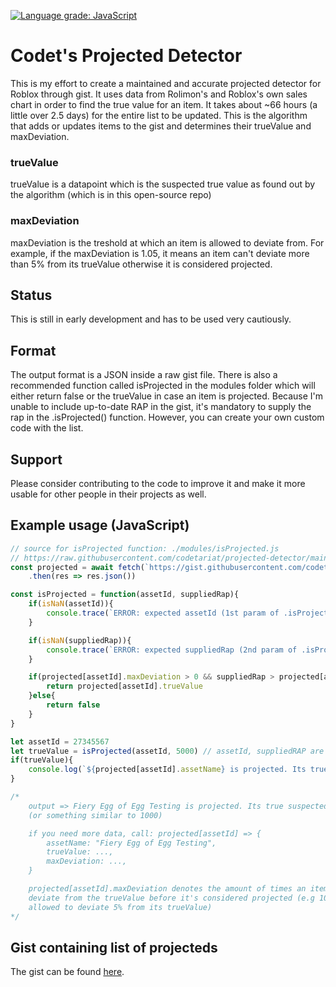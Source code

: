[![Language grade: JavaScript](https://img.shields.io/lgtm/grade/javascript/g/codetariat/projected-detector.svg?logo=lgtm&logoWidth=18)](https://lgtm.com/projects/g/codetariat/projected-detector/context:javascript)

# Codet's Projected Detector

This is my effort to create a maintained and accurate projected detector for Roblox through gist. It uses data from Rolimon's and Roblox's own sales chart in order to find the true value for an item. It takes about ~66 hours (a little over 2.5 days) for the entire list to be updated. This is the algorithm that adds or updates items to the gist and determines their trueValue and maxDeviation.

### trueValue

trueValue is a datapoint which is the suspected true value as found out by the algorithm (which is in this open-source repo)

### maxDeviation

maxDeviation is the treshold at which an item is allowed to deviate from. For example, if the maxDeviation is 1.05, it means an item can't deviate more than 5% from its trueValue otherwise it is considered projected.

## Status

This is still in early development and has to be used very cautiously.

## Format

The output format is a JSON inside a raw gist file. There is also a recommended function called isProjected in the modules folder which will either return false or the trueValue in case an item is projected. Because I'm unable to include up-to-date RAP in the gist, it's mandatory to supply the rap in the .isProjected() function. However, you can create your own custom code with the list.

## Support

Please consider contributing to the code to improve it and make it more usable for other people in their projects as well.

## Example usage (JavaScript)

```javascript
// source for isProjected function: ./modules/isProjected.js
// https://raw.githubusercontent.com/codetariat/projected-detector/main/modules/isProjected.js
const projected = await fetch(`https://gist.githubusercontent.com/codetariat/929307be574de178428d8e3d6710c382/raw`)
    .then(res => res.json())

const isProjected = function(assetId, suppliedRap){
    if(isNaN(assetId)){
        console.trace(`ERROR: expected assetId (1st param of .isProjected) to be a number, got ${assetId}.`)
    }

    if(isNaN(suppliedRap)){
        console.trace(`ERROR: expected suppliedRap (2nd param of .isProjected) to be a number, got ${suppliedRap}. suppliedRap is mandatory`)
    }

    if(projected[assetId].maxDeviation > 0 && suppliedRap > projected[assetId].trueValue * projected[assetId].maxDeviation){
        return projected[assetId].trueValue
    }else{
        return false
    }
}

let assetId = 27345567
let trueValue = isProjected(assetId, 5000) // assetId, suppliedRAP are mandatory parameters
if(trueValue){
    console.log(`${projected[assetId].assetName} is projected. Its true suspected value is ${trueValue}.`)
}

/* 
    output => Fiery Egg of Egg Testing is projected. Its true suspected value is 1000
    (or something similar to 1000)

    if you need more data, call: projected[assetId] => { 
        assetName: "Fiery Egg of Egg Testing",
        trueValue: ...,
        maxDeviation: ...,
    }

    projected[assetId].maxDeviation denotes the amount of times an item may be allowed to
    deviate from the trueValue before it's considered projected (e.g 105 means an item is
    allowed to deviate 5% from its trueValue)
*/
```

## Gist containing list of projecteds

The gist can be found [here](https://gist.githubusercontent.com/codetariat/929307be574de178428d8e3d6710c382/raw).